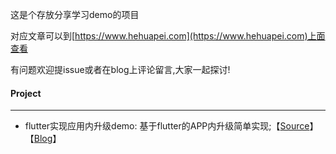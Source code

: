 这是个存放分享学习demo的项目  

对应文章可以到[https://www.hehuapei.com](https://www.hehuapei.com)上面查看  

有问题欢迎提issue或者在blog上评论留言,大家一起探讨!  

#### Project
---
- flutter实现应用内升级demo: 基于flutter的APP内升级简单实现;【[Source](https://github.com/hehuapei/study-demo/tree/master/flutter-app-update-demo)】【[Blog](https://www.hehuapei.com/flutter-andriod-app-update/)】
